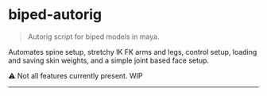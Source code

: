 # biped-autorig
 > Autorig script for biped models in maya.

Automates spine setup, stretchy IK FK arms and legs, control setup, loading and saving skin weights, and a simple joint based face setup.

⚠️ Not all features currently present. WIP

---

